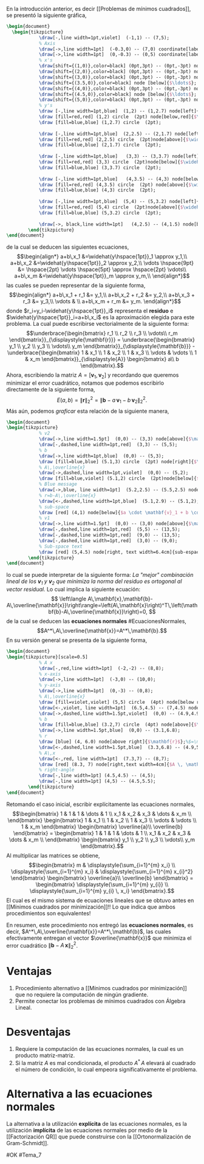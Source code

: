 En la introducción anterior, es decir [[Problemas de mínimos cuadrados]], se presentó la siguiente gráfica,
```tikz
\begin{document}
  \begin{tikzpicture}
            \draw[-,line width=1pt,violet]  (-1,1) -- (7,5);
            % Axis
            \draw[->,line width=1pt]  (-0.3,0) -- (7,0) coordinate[label = {below:$x$}] (xmax);
            \draw[->,line width=1pt]  (0,-0.3) -- (0,5) coordinate[label = {right:$y$}] (ymax); 
            % x's
            \draw[shift={(1,0)},color=black] (0pt,3pt) -- (0pt,-3pt) node [below]{$x_1$};
            \draw[shift={(2,0)},color=black] (0pt,3pt) -- (0pt,-3pt) node [below]{$x_2$};
            \draw[shift={(3,0)},color=black] (0pt,3pt) -- (0pt,-3pt) node [below]{$x_3$};
            \draw[shift={(3.5,0)},color=black] node [below]{$\ldots$};
            \draw[shift={(4,0)},color=black] (0pt,3pt) -- (0pt,-3pt) node [below]{$x_i$};
            \draw[shift={(4.5,0)},color=black] node [below]{$\ldots$};
            \draw[shift={(5,0)},color=black] (0pt,3pt) -- (0pt,-3pt) node [below]{$x_m$};
            % y's
            \draw [-,line width=1pt,blue]  (1,2) -- (1,2.7) node[left]{$y_1$};
            \draw [fill=red,red] (1,2) circle  (2pt) node[below,red]{$\widehat{y}_1$};
            \draw [fill=blue,blue] (1,2.7) circle  (2pt);
            
            \draw [-,line width=1pt,blue]  (2,2.5) -- (2,1.7) node[left]{$y_2$};
            \draw [fill=red,red] (2,2.5) circle  (2pt)node[above]{$\widehat{y}_2$};;
            \draw [fill=blue,blue] (2,1.7) circle  (2pt);
            
            \draw [-,line width=1pt,blue]   (3,3) -- (3,3.7) node[left]{$y_3$};
            \draw [fill=red,red] (3,3) circle  (2pt)node[below]{$\widehat{y}_3$};;
            \draw [fill=blue,blue] (3,3.7) circle  (2pt);
            
            \draw [-,line width=1pt,blue]   (4,3.5) -- (4,3) node[below]{$y_i$};
            \draw [fill=red,red] (4,3.5) circle  (2pt) node[above]{$\widehat{y}_i$};
            \draw [fill=blue,blue] (4,3) circle  (2pt);
            
            \draw [-,line width=1pt,blue]  (5,4) -- (5,3.2) node[left]{$y_m$};
            \draw [fill=red,red] (5,4) circle  (2pt)node[above]{$\widehat{y}_m$};
            \draw [fill=blue,blue] (5,3.2) circle  (2pt);
            
            \draw[->, black,line width=1pt]   (4,2.5) -- (4,1.5) node[below]{$a + b \cdot x_i=\widehat{y}_i \approx y_i$};
        \end{tikzpicture}
\end{document}
```
de la cual se deducen las siguientes ecuaciones,$$\begin{align*}
	a+b\,x_1 &=\widehat{y\hspace{1pt}}_1 \approx y_1,\\
	a+b\,x_2 &=\widehat{y\hspace{1pt}}_2 \approx y_2,\\
	\vdots \hspace{9pt} &= \hspace{2pt} \vdots \hspace{5pt} \approx \hspace{2pt} \vdots\\
	a+b\,x_m &=\widehat{y\hspace{1pt}}_m \approx y_m,\\
\end{align*}$$ las cuales se pueden representar de la siguiente forma,$$\begin{align*}
        a+b\,x_1 + r_1 &= y_1,\\
        a+b\,x_2 + r_2 &= y_2,\\
        a+b\,x_3 + r_3 &= y_3,\\
        \vdots & \\
        a+b\,x_m + r_m &= y_m.
    \end{align*}$$donde $r_i=y_i-\widehat{y\hspace{1pt}}_i$ representa el **residuo** e $\widehat{y\hspace{1pt}}_i=a+b\,x_i$ es la aproximación elegida para este problema. La cual puede escribirse vectorialmente de la siguiente forma:$$\underbrace{\begin{bmatrix}
            r_1 \\
			r_2 \\
			r_3 \\
			\vdots\\
			r_m 
        \end{bmatrix}}_{\displaystyle{\mathbf{r}}}
        =
        \underbrace{\begin{bmatrix}
            y_1 \\
			y_2 \\
			y_3 \\
			\vdots\\
			y_m 
        \end{bmatrix}}_{\displaystyle{\mathbf{b}}}
        -
        \underbrace{\begin{bmatrix}
            1 & x_1 \\
			1 & x_2 \\
			1 & x_3 \\
			\vdots & \vdots \\
			1 & x_m
        \end{bmatrix}}_{\displaystyle{A}}
        \begin{bmatrix}
            a\\
            b
        \end{bmatrix}.$$Ahora, escribiendo la matriz $A=[\mathbf{v}_1,\mathbf{v}_2]$ y
recordando que queremos minimizar el error cuadrático, notamos que podemos escribirlo directamente de la siguiente forma,$$E(a,b)=\|\mathbf{r}\|_2^2=\left\|\mathbf{b}-a\,\mathbf{v}_1 - b\,\mathbf{v}_2\right\|_2^2.$$Más aún, podemos _graficar_ esta relación de la siguiente manera,
```tikz
\begin{document}
\begin{tikzpicture}
            % v2
            \draw[->,line width=1.5pt]  (0,0) -- (3,3) node[above]{$\mathbf{v}_2$};
            \draw[-,dashed,line width=1pt,red]  (3,3) -- (5,5);
            % b
            \draw[->,line width=1pt,blue]  (0,0) -- (5,3);
            \draw [fill=blue,blue] (5.1,3) circle  (2pt) node[right]{$\mathbf{b}$};
            % A\,\overline{x}
            \draw[->,dashed,line width=1pt,violet]  (0,0) -- (5,2);
            \draw [fill=blue,violet] (5.1,2) circle  (2pt)node[below]{$A\,\overline{\mathbf{x}}$};
            % Blue message
            \draw[->,blue, line width=1pt]  (5.2,2.5) -- (5.5,2.5) node[right]{$\mathbf{r}$: Se quiere minimizar esta distancia, es decir $\|\mathbf{r}\|_2$};
            % r=b-A\,\overline{x}
            \draw[<-,dashed,line width=1pt,blue]  (5.1,2.9) -- (5.1,2);
            % sub-space
            \draw [red] (4,1) node[below]{$a \cdot \mathbf{v}_1 + b \cdot \mathbf{v}_2 = A \, \mathbf{x}$};
            % v1
            \draw[->,line width=1.5pt]  (0,0) -- (3,0) node[above]{$\mathbf{v}_1$};
            \draw[-,dashed,line width=1pt,red]  (5,5) -- (13,5);
            \draw[-,dashed,line width=1pt,red]  (9,0) -- (13,5);
            \draw[-,dashed,line width=1pt,red]  (3,0) -- (9,0);
            % Sub-space text
            \draw [red] (5,4.5) node[right, text width=6.4cm]{sub-espacio vectorial definido por $\mathbf{v}_1$ y $\mathbf{v}_2$, es decir corresponde a span$(\mathbf{v}_1,\mathbf{v}_2)$.};
        \end{tikzpicture}
\end{document}
```
lo cual se puede interpretar de la siguiente forma:
_La "mejor" combinación lineal de los $\mathbf{v}_1$ y $\mathbf{v}_2$ que minimiza la norma del residuo es ortogonal al vector residual._
Lo cual implica la siguiente ecuación:$$
\left\langle A\,\mathbf{x},\mathbf{b}-A\,\overline{\mathbf{x}}\right\rangle=\left(A\,\mathbf{x}\right)^T\,\left(\mathbf{b}-A\,\overline{\mathbf{x}}\right)=0,
$$de la cual se deducen las **ecuaciones normales** #EcuacionesNormales,$$A^*\,A\,\overline{\mathbf{x}}=A^*\,\mathbf{b}.$$En su versión general se presenta de la siguiente forma,
```tikz
\begin{document}
\begin{tikzpicture}[scale=0.5]
            % A x
		    \draw[-,red,line width=1pt]  (-2,-2) -- (8,8);
		    % x-axis
            \draw[->,line width=1pt]  (-3,0) -- (10,0);
			% y-axis
            \draw[->,line width=1pt]  (0,-3) -- (0,8);
			% A\,\overline{x} 
            \draw [fill=violet,violet] (5,5) circle  (4pt) node[below right]{$A\, \overline{\mathbf{x}}$};
            \draw[<-,violet, line width=1pt]  (6.5,4.5) -- (7,4.5) node[right]{donde $\overline{\mathbf{x}}$ es el minimizador.};
            \draw[->,dashed,line width=1.5pt,violet]  (0,0) -- (4.9,4.9);
            % b
            \draw [fill=blue,blue] (3.2,7) circle  (4pt) node[above]{$\mathbf{b}$};
            \draw[->,line width=1.5pt,blue]  (0,0) -- (3.1,6.8);
            % r
            \draw [blue] (4, 6.0) node[above right]{$\mathbf{r}$};%$=\mathbf{b}-A \, \bar{\mathbf{x}}$};
            \draw[<-,dashed,line width=1.5pt,blue]  (3.3,6.8) -- (4.9,5);
            % A\,x
            \draw[<-,red, line width=1pt]  (7.3,7) -- (8,7);
            \draw [red] (8.3, 7) node[right,text width=4cm]{$A \, \mathbf{x}$, sub-espacio vectorial generado por las columnas de $A$.};
            % right-angle
            \draw[-,line width=1pt] (4.5,4.5) -- (4,5);
            \draw[-,line width=1pt] (4,5) -- (4.5,5.5);
		\end{tikzpicture}
\end{document}
```

Retomando el caso inicial, escribir explícitamente las ecuaciones normales,$$\begin{bmatrix}
            1 & 1 & 1 & \dots &  1 \\
			x_1 & x_2 & x_3 & \dots &  x_m \\
        \end{bmatrix}
        \begin{bmatrix}
            1 & x_1 \\
			1 & x_2 \\
			1 & x_3 \\
			\vdots & \vdots \\
			1 & x_m
        \end{bmatrix}
        \begin{bmatrix}
            \overline{a}\\
            \overline{b}
        \end{bmatrix}
        =
        \begin{bmatrix}
            1 & 1 & 1 & \dots &  1 \\
			x_1 & x_2 & x_3 & \dots &  x_m \\
        \end{bmatrix}
        \begin{bmatrix}
            y_1 \\
			y_2 \\
			y_3 \\
			\vdots\\
			y_m 
        \end{bmatrix}.$$Al multiplicar las matrices se obtiene,$$\begin{bmatrix}
            m & \displaystyle{\sum_{i=1}^{m} x_i} \\
    		\displaystyle{\sum_{i=1}^{m} x_i} & \displaystyle{\sum_{i=1}^{m} x_{i}^2}
        \end{bmatrix}
        \begin{bmatrix}
            \overline{a}\\
            \overline{b}
        \end{bmatrix}
        =
        \begin{bmatrix}
            \displaystyle{\sum_{i=1}^{m} y_{i}} \\
    		\displaystyle{\sum_{i=1}^{m} y_{i} \, x_i}
        \end{bmatrix}.$$ El cual es el mismo sistema de ecuaciones lineales que se obtuvo antes en [[Mínimos cuadrados por minimización]]!! Lo que indica que ambos procedimientos son equivalentes!

En resumen, este procedimiento nos entregó las **ecuaciones normales**, es decir, $A^*\,A\,\overline{\mathbf{x}}=A^*\,\mathbf{b}$, las cuales efectivamente entregan el vector $\overline{\mathbf{x}}$ que minimiza el error cuadrático $\|\mathbf{b}-A\,\mathbf{x}\|_2^2$.

# Ventajas
1. Procedimiento alternativo a [[Mínimos cuadrados por minimización]] que no requiere la computación de ningún gradiente.
2. Permite conectar los problemas de mínimos cuadrados con Álgebra Lineal.
# Desventajas
1. Requiere la computación de las ecuaciones normales, la cual es un producto matriz-matriz.
2. Si la matriz $A$ es mal condicionada, el producto $A^*\,A$ elevará al cuadrado el número de condición, lo cual empeora significativamente el problema.

# Alternativa a las ecuaciones normales
La alternativa a la utilización **explícita** de las ecuaciones normales, es la utilización **implícita** de las ecuaciones normales por medio de la [[Factorización QR]] que puede construirse con la [[Ortonormalización de Gram-Schmidt]].

#OK
#Tema_7
